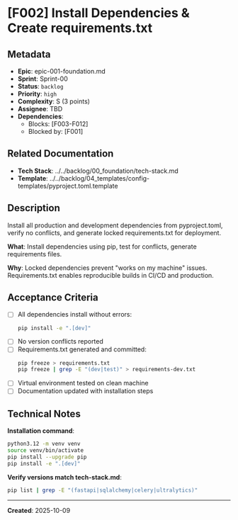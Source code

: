 # [F002] Install Dependencies & Create requirements.txt

## Metadata
- **Epic**: epic-001-foundation.md
- **Sprint**: Sprint-00
- **Status**: `backlog`
- **Priority**: `high`
- **Complexity**: S (3 points)
- **Assignee**: TBD
- **Dependencies**:
  - Blocks: [F003-F012]
  - Blocked by: [F001]

## Related Documentation
- **Tech Stack**: ../../backlog/00_foundation/tech-stack.md
- **Template**: ../../backlog/04_templates/config-templates/pyproject.toml.template

## Description

Install all production and development dependencies from pyproject.toml, verify no conflicts, and generate locked requirements.txt for deployment.

**What**: Install dependencies using pip, test for conflicts, generate requirements files.

**Why**: Locked dependencies prevent "works on my machine" issues. Requirements.txt enables reproducible builds in CI/CD and production.

## Acceptance Criteria

- [ ] All dependencies install without errors:
  ```bash
  pip install -e ".[dev]"
  ```
- [ ] No version conflicts reported
- [ ] Requirements.txt generated and committed:
  ```bash
  pip freeze > requirements.txt
  pip freeze | grep -E "(dev|test)" > requirements-dev.txt
  ```
- [ ] Virtual environment tested on clean machine
- [ ] Documentation updated with installation steps

## Technical Notes

**Installation command**:
```bash
python3.12 -m venv venv
source venv/bin/activate
pip install --upgrade pip
pip install -e ".[dev]"
```

**Verify versions match tech-stack.md**:
```bash
pip list | grep -E "(fastapi|sqlalchemy|celery|ultralytics)"
```

---

**Created**: 2025-10-09
